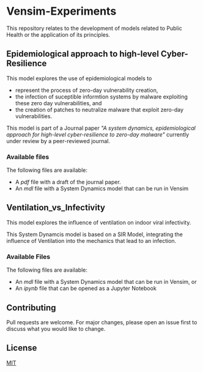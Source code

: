 # Vensim-Experiments

This repository relates to the development of models related to Public Health or the application of its principles.

## Epidemiological approach to high-level Cyber-Resilience

This model explores the use of epidemiological models to 

* represent the process of zero-day vulnerability creation, 
* the infection of suceptible informtion systems by malware exploiting these zero day vulnerabilities, and 
* the creation of patches to neutralize malware that exploit zero-day vulnerabilities.

This model is part of a Journal paper *"A system dynamics, epidemiological approach for high-level cyber-resilience to zero-day malware"* currently under review by a peer-reviewed journal.

### Available files

The following files are available:
* A *pdf* file with a draft of the journal paper.
* An *mdl* file with a System Dynamics model that can be run in Vensim

## Ventilation_vs_Infectivity

This model explores the influence of ventilation on indoor viral infectivity.

This System Dynamcis model is based on a SIR Model, integrating the influence of Ventilation into the mechanics that lead to an infection. 

### Available Files

The following files are available:
* An *mdl* file with a System Dynamics model that can be run in Vensim, or 
* An *ipynb* file that can be opened as a Jupyter Notebook 
 
## Contributing
Pull requests are welcome. For major changes, please open an issue first to discuss what you would like to change.


## License
[MIT](https://choosealicense.com/licenses/mit/)
